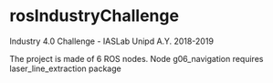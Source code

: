 # rosIndustryChallenge
Industry 4.0 Challenge - IASLab Unipd A.Y. 2018-2019

The project is made of 6 ROS nodes.
Node g06_navigation requires laser_line_extraction package
